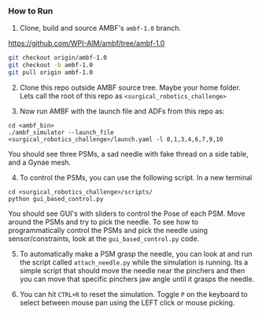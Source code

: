 ### How to Run

1. Clone, build and source AMBF's `ambf-1.0` branch.

https://github.com/WPI-AIM/ambf/tree/ambf-1.0

```bash
git checkout origin/ambf-1.0
git checkout -b ambf-1.0
git pull origin ambf-1.0
```

2. Clone this repo outside AMBF source tree. Maybe your home folder.
Lets call the root of this repo as
`<surgical_robotics_challenge>`

3. Now run AMBF with the launch file and ADFs from this repo as:

```
cd <ambf_bin>
./ambf_simulator --launch_file <surgical_robotics_challenge>/launch.yaml -l 0,1,3,4,6,7,9,10
```

You should see three PSMs, a sad needle with fake thread on a side table, and a Gynae mesh.

4. To control the PSMs, you can use the following script. In a new terminal
```
cd <surgical_robotics_challenge>/scripts/
python gui_based_control.py
```
You should see GUI's with sliders to control the Pose of each PSM.
Move around the PSMs and try to pick the needle. To see how to programmatically
control the PSMs and pick the needle using sensor/constraints, look at the `gui_based_control.py` code.

5. To automatically make a PSM grasp the needle, you can look at and run the script called `attach_needle.py` while
the simulation is running. Its a simple script that should move the needle near the pinchers and then you can move that
specific pinchers jaw angle until it grasps the needle.

6. You can hit `CTRL+R` to reset the simulation. Toggle `P` on the keyboard to select between mouse pan using the LEFT click or mouse picking.
